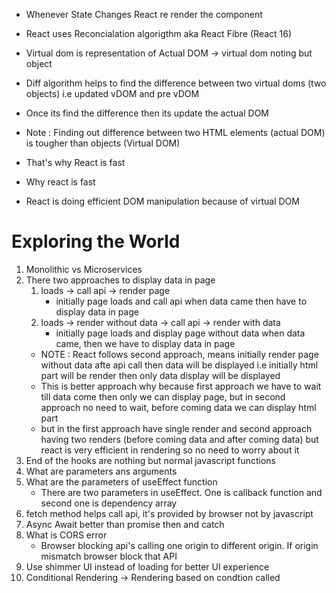 * Whenever State Changes React re render the component

* React uses Reconcialation algorigthm aka React Fibre (React 16)
* Virtual dom is representation of Actual DOM -> virtual dom noting but object

* Diff algorithm helps to find the difference between two virtual doms (two objects) i.e updated vDOM and pre vDOM
* Once its find the difference then its update the actual DOM
* Note : Finding out difference between two HTML elements (actual DOM) is tougher than objects (Virtual DOM)
* That's why React is fast

* Why react is fast
* React is doing efficient DOM manipulation because of virtual DOM

# Exploring the World

1. Monolithic vs Microservices
2. There two approaches to display data in page
    1. loads -> call api -> render page
        * initially page loads and call api when data came then have to display data in page
    2. loads -> render without data -> call api -> render with data
        * initially page loads and display page without data when data came, then we have to display data in page
    * NOTE : React follows second approach, means initially render page without data afte api call then data will be displayed i.e initially html part will be render then only data display will be displayed
    * This is better approach why because first approach we have to wait till data come then only we can display page, but in second approach no need to wait, before coming data we can display html part
    * but in the first approach have single render and second approach having two renders (before coming data and after coming data) but react is very efficient in rendering so no need to worry about it
3. End of the hooks are nothing but normal javascript functions
4. What are parameters ans arguments
5. What are the parameters of useEffect function
    * There are two parameters in useEffect. One is callback function and second one is dependency array
6. fetch method helps call api, it's provided by browser not by javascript
7. Async Await better than promise then and catch 
8. What is CORS error
    * Browser blocking api's calling one origin to different origin. If origin mismatch browser block that API
9. Use shimmer UI instead of loading for better UI experience
10. Conditional Rendering -> Rendering based on condtion called 